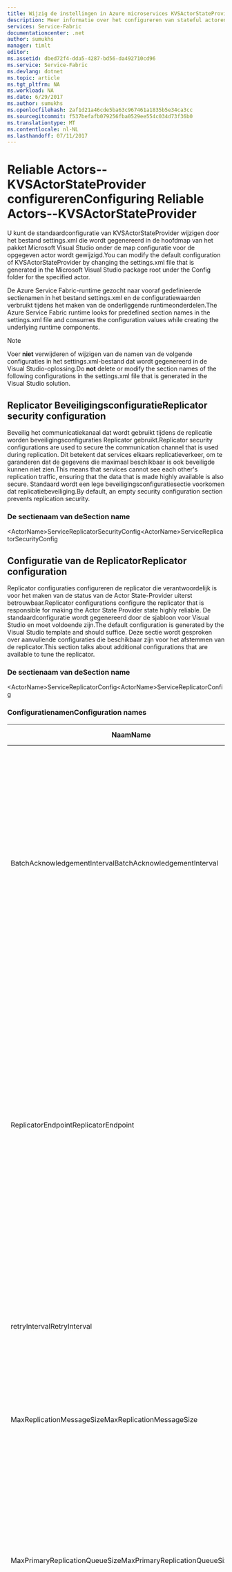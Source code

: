 ```yaml
---
title: Wijzig de instellingen in Azure microservices KVSActorStateProvider | Microsoft Docs
description: Meer informatie over het configureren van stateful actoren van het type KVSActorStateProvider Azure Service Fabric.
services: Service-Fabric
documentationcenter: .net
author: sumukhs
manager: timlt
editor: 
ms.assetid: dbed72f4-dda5-4287-bd56-da492710cd96
ms.service: Service-Fabric
ms.devlang: dotnet
ms.topic: article
ms.tgt_pltfrm: NA
ms.workload: NA
ms.date: 6/29/2017
ms.author: sumukhs
ms.openlocfilehash: 2af1d21a46cde5ba63c967461a1835b5e34ca3cc
ms.sourcegitcommit: f537befafb079256fba0529ee554c034d73f36b0
ms.translationtype: MT
ms.contentlocale: nl-NL
ms.lasthandoff: 07/11/2017
---
```

# <a name="configuring-reliable-actors--kvsactorstateprovider"></a><span data-ttu-id="ee68c-103">Reliable Actors--KVSActorStateProvider configureren</span><span class="sxs-lookup"><span data-stu-id="ee68c-103">Configuring Reliable Actors--KVSActorStateProvider</span></span>
<span data-ttu-id="ee68c-104">U kunt de standaardconfiguratie van KVSActorStateProvider wijzigen door het bestand settings.xml die wordt gegenereerd in de hoofdmap van het pakket Microsoft Visual Studio onder de map configuratie voor de opgegeven actor wordt gewijzigd.</span><span class="sxs-lookup"><span data-stu-id="ee68c-104">You can modify the default configuration of KVSActorStateProvider by changing the settings.xml file that is generated in the Microsoft Visual Studio package root under the Config folder for the specified actor.</span></span>

<span data-ttu-id="ee68c-105">De Azure Service Fabric-runtime gezocht naar vooraf gedefinieerde sectienamen in het bestand settings.xml en de configuratiewaarden verbruikt tijdens het maken van de onderliggende runtimeonderdelen.</span><span class="sxs-lookup"><span data-stu-id="ee68c-105">The Azure Service Fabric runtime looks for predefined section names in the settings.xml file and consumes the configuration values while creating the underlying runtime components.</span></span>

> [!NOTE]
> <span data-ttu-id="ee68c-106">Voer **niet** verwijderen of wijzigen van de namen van de volgende configuraties in het settings.xml-bestand dat wordt gegenereerd in de Visual Studio-oplossing.</span><span class="sxs-lookup"><span data-stu-id="ee68c-106">Do **not** delete or modify the section names of the following configurations in the settings.xml file that is generated in the Visual Studio solution.</span></span>
> 
> 

## <a name="replicator-security-configuration"></a><span data-ttu-id="ee68c-107">Replicator Beveiligingsconfiguratie</span><span class="sxs-lookup"><span data-stu-id="ee68c-107">Replicator security configuration</span></span>
<span data-ttu-id="ee68c-108">Beveilig het communicatiekanaal dat wordt gebruikt tijdens de replicatie worden beveiligingsconfiguraties Replicator gebruikt.</span><span class="sxs-lookup"><span data-stu-id="ee68c-108">Replicator security configurations are used to secure the communication channel that is used during replication.</span></span> <span data-ttu-id="ee68c-109">Dit betekent dat services elkaars replicatieverkeer, om te garanderen dat de gegevens die maximaal beschikbaar is ook beveiligde kunnen niet zien.</span><span class="sxs-lookup"><span data-stu-id="ee68c-109">This means that services cannot see each other's replication traffic, ensuring that the data that is made highly available is also secure.</span></span>
<span data-ttu-id="ee68c-110">Standaard wordt een lege beveiligingsconfiguratiesectie voorkomen dat replicatiebeveiliging.</span><span class="sxs-lookup"><span data-stu-id="ee68c-110">By default, an empty security configuration section prevents replication security.</span></span>

### <a name="section-name"></a><span data-ttu-id="ee68c-111">De sectienaam van de</span><span class="sxs-lookup"><span data-stu-id="ee68c-111">Section name</span></span>
<span data-ttu-id="ee68c-112">&lt;ActorName&gt;ServiceReplicatorSecurityConfig</span><span class="sxs-lookup"><span data-stu-id="ee68c-112">&lt;ActorName&gt;ServiceReplicatorSecurityConfig</span></span>

## <a name="replicator-configuration"></a><span data-ttu-id="ee68c-113">Configuratie van de Replicator</span><span class="sxs-lookup"><span data-stu-id="ee68c-113">Replicator configuration</span></span>
<span data-ttu-id="ee68c-114">Replicator configuraties configureren de replicator die verantwoordelijk is voor het maken van de status van de Actor State-Provider uiterst betrouwbaar.</span><span class="sxs-lookup"><span data-stu-id="ee68c-114">Replicator configurations configure the replicator that is responsible for making the Actor State Provider state highly reliable.</span></span>
<span data-ttu-id="ee68c-115">De standaardconfiguratie wordt gegenereerd door de sjabloon voor Visual Studio en moet voldoende zijn.</span><span class="sxs-lookup"><span data-stu-id="ee68c-115">The default configuration is generated by the Visual Studio template and should suffice.</span></span> <span data-ttu-id="ee68c-116">Deze sectie wordt gesproken over aanvullende configuraties die beschikbaar zijn voor het afstemmen van de replicator.</span><span class="sxs-lookup"><span data-stu-id="ee68c-116">This section talks about additional configurations that are available to tune the replicator.</span></span>

### <a name="section-name"></a><span data-ttu-id="ee68c-117">De sectienaam van de</span><span class="sxs-lookup"><span data-stu-id="ee68c-117">Section name</span></span>
<span data-ttu-id="ee68c-118">&lt;ActorName&gt;ServiceReplicatorConfig</span><span class="sxs-lookup"><span data-stu-id="ee68c-118">&lt;ActorName&gt;ServiceReplicatorConfig</span></span>

### <a name="configuration-names"></a><span data-ttu-id="ee68c-119">Configuratienamen</span><span class="sxs-lookup"><span data-stu-id="ee68c-119">Configuration names</span></span>
| <span data-ttu-id="ee68c-120">Naam</span><span class="sxs-lookup"><span data-stu-id="ee68c-120">Name</span></span> | <span data-ttu-id="ee68c-121">Eenheid</span><span class="sxs-lookup"><span data-stu-id="ee68c-121">Unit</span></span> | <span data-ttu-id="ee68c-122">Standaardwaarde</span><span class="sxs-lookup"><span data-stu-id="ee68c-122">Default value</span></span> | <span data-ttu-id="ee68c-123">Opmerkingen</span><span class="sxs-lookup"><span data-stu-id="ee68c-123">Remarks</span></span> |
| --- | --- | --- | --- |
| <span data-ttu-id="ee68c-124">BatchAcknowledgementInterval</span><span class="sxs-lookup"><span data-stu-id="ee68c-124">BatchAcknowledgementInterval</span></span> |<span data-ttu-id="ee68c-125">Seconden</span><span class="sxs-lookup"><span data-stu-id="ee68c-125">Seconds</span></span> |<span data-ttu-id="ee68c-126">0.015</span><span class="sxs-lookup"><span data-stu-id="ee68c-126">0.015</span></span> |<span data-ttu-id="ee68c-127">Periode waarvoor de replicatie op de secundaire Wacht na de ontvangst van een bewerking voor het verzenden van back-een bevestiging naar de primaire.</span><span class="sxs-lookup"><span data-stu-id="ee68c-127">Time period for which the replicator at the secondary waits after receiving an operation before sending back an acknowledgement to the primary.</span></span> <span data-ttu-id="ee68c-128">Alle andere bevestigingen voor bewerkingen binnen dit interval verwerkt worden verzonden, worden verzonden als een reactie.</span><span class="sxs-lookup"><span data-stu-id="ee68c-128">Any other acknowledgements to be sent for operations processed within this interval are sent as one response.</span></span> |
| <span data-ttu-id="ee68c-129">ReplicatorEndpoint</span><span class="sxs-lookup"><span data-stu-id="ee68c-129">ReplicatorEndpoint</span></span> |<span data-ttu-id="ee68c-130">N.v.t.</span><span class="sxs-lookup"><span data-stu-id="ee68c-130">N/A</span></span> |<span data-ttu-id="ee68c-131">Er is geen standaard--vereiste parameter</span><span class="sxs-lookup"><span data-stu-id="ee68c-131">No default--required parameter</span></span> |<span data-ttu-id="ee68c-132">IP-adres en poort op die de primaire en secundaire replicatie wordt gebruikt om te communiceren met andere replicaties in de replica is ingesteld.</span><span class="sxs-lookup"><span data-stu-id="ee68c-132">IP address and port that the primary/secondary replicator will use to communicate with other replicators in the replica set.</span></span> <span data-ttu-id="ee68c-133">Dit moet verwijzen naar een resource TCP-eindpunt in het servicemanifest.</span><span class="sxs-lookup"><span data-stu-id="ee68c-133">This should reference a TCP resource endpoint in the service manifest.</span></span> <span data-ttu-id="ee68c-134">Raadpleeg [Service manifest resources](service-fabric-service-manifest-resources.md) voor meer informatie over het definiëren van endpoint-resources in het servicemanifest.</span><span class="sxs-lookup"><span data-stu-id="ee68c-134">Refer to [Service manifest resources](service-fabric-service-manifest-resources.md) to read more about defining endpoint resources in the service manifest.</span></span> |
| <span data-ttu-id="ee68c-135">retryInterval</span><span class="sxs-lookup"><span data-stu-id="ee68c-135">RetryInterval</span></span> |<span data-ttu-id="ee68c-136">Seconden</span><span class="sxs-lookup"><span data-stu-id="ee68c-136">Seconds</span></span> |<span data-ttu-id="ee68c-137">5</span><span class="sxs-lookup"><span data-stu-id="ee68c-137">5</span></span> |<span data-ttu-id="ee68c-138">De periode waarna de replicator opnieuw een bericht verzendt als deze niet een bevestiging voor een bewerking ontvangt.</span><span class="sxs-lookup"><span data-stu-id="ee68c-138">Time period after which the replicator re-transmits a message if it does not receive an acknowledgement for an operation.</span></span> |
| <span data-ttu-id="ee68c-139">MaxReplicationMessageSize</span><span class="sxs-lookup"><span data-stu-id="ee68c-139">MaxReplicationMessageSize</span></span> |<span data-ttu-id="ee68c-140">Bytes</span><span class="sxs-lookup"><span data-stu-id="ee68c-140">Bytes</span></span> |<span data-ttu-id="ee68c-141">50 MB</span><span class="sxs-lookup"><span data-stu-id="ee68c-141">50 MB</span></span> |<span data-ttu-id="ee68c-142">Maximale grootte van de replicatiegegevens die kunnen worden overgebracht in één bericht.</span><span class="sxs-lookup"><span data-stu-id="ee68c-142">Maximum size of replication data that can be transmitted in a single message.</span></span> |
| <span data-ttu-id="ee68c-143">MaxPrimaryReplicationQueueSize</span><span class="sxs-lookup"><span data-stu-id="ee68c-143">MaxPrimaryReplicationQueueSize</span></span> |<span data-ttu-id="ee68c-144">Aantal bewerkingen</span><span class="sxs-lookup"><span data-stu-id="ee68c-144">Number of operations</span></span> |<span data-ttu-id="ee68c-145">1024</span><span class="sxs-lookup"><span data-stu-id="ee68c-145">1024</span></span> |<span data-ttu-id="ee68c-146">Maximum aantal bewerkingen in de primaire wachtrij.</span><span class="sxs-lookup"><span data-stu-id="ee68c-146">Maximum number of operations in the primary queue.</span></span> <span data-ttu-id="ee68c-147">Een bewerking wordt vrijgemaakt nadat de primaire replicatie een bevestiging van de secundaire replicaties ontvangt.</span><span class="sxs-lookup"><span data-stu-id="ee68c-147">An operation is freed up after the primary replicator receives an acknowledgement from all the secondary replicators.</span></span> <span data-ttu-id="ee68c-148">Deze waarde moet groter zijn dan 64 en een macht van 2 zijn.</span><span class="sxs-lookup"><span data-stu-id="ee68c-148">This value must be greater than 64 and a power of 2.</span></span> |
| <span data-ttu-id="ee68c-149">MaxSecondaryReplicationQueueSize</span><span class="sxs-lookup"><span data-stu-id="ee68c-149">MaxSecondaryReplicationQueueSize</span></span> |<span data-ttu-id="ee68c-150">Aantal bewerkingen</span><span class="sxs-lookup"><span data-stu-id="ee68c-150">Number of operations</span></span> |<span data-ttu-id="ee68c-151">2048</span><span class="sxs-lookup"><span data-stu-id="ee68c-151">2048</span></span> |<span data-ttu-id="ee68c-152">Maximum aantal bewerkingen in de secundaire wachtrij.</span><span class="sxs-lookup"><span data-stu-id="ee68c-152">Maximum number of operations in the secondary queue.</span></span> <span data-ttu-id="ee68c-153">Een bewerking wordt vrijgemaakt nadat u de status maximaal beschikbaar is via persistentie.</span><span class="sxs-lookup"><span data-stu-id="ee68c-153">An operation is freed up after making its state highly available through persistence.</span></span> <span data-ttu-id="ee68c-154">Deze waarde moet groter zijn dan 64 en een macht van 2 zijn.</span><span class="sxs-lookup"><span data-stu-id="ee68c-154">This value must be greater than 64 and a power of 2.</span></span> |

## <a name="store-configuration"></a><span data-ttu-id="ee68c-155">Configuratie van gegevensarchief</span><span class="sxs-lookup"><span data-stu-id="ee68c-155">Store configuration</span></span>
<span data-ttu-id="ee68c-156">Store-configuraties worden gebruikt voor het configureren van het lokale archief dat wordt gebruikt om vast te leggen van de status die wordt gerepliceerd.</span><span class="sxs-lookup"><span data-stu-id="ee68c-156">Store configurations are used to configure the local store that is used to persist the state that is being replicated.</span></span>
<span data-ttu-id="ee68c-157">De standaardconfiguratie wordt gegenereerd door de sjabloon voor Visual Studio en moet voldoende zijn.</span><span class="sxs-lookup"><span data-stu-id="ee68c-157">The default configuration is generated by the Visual Studio template and should suffice.</span></span> <span data-ttu-id="ee68c-158">Deze sectie wordt gesproken over aanvullende configuraties die beschikbaar zijn voor het afstemmen van het lokale archief.</span><span class="sxs-lookup"><span data-stu-id="ee68c-158">This section talks about additional configurations that are available to tune the local store.</span></span>

### <a name="section-name"></a><span data-ttu-id="ee68c-159">De sectienaam van de</span><span class="sxs-lookup"><span data-stu-id="ee68c-159">Section name</span></span>
<span data-ttu-id="ee68c-160">&lt;ActorName&gt;ServiceLocalStoreConfig</span><span class="sxs-lookup"><span data-stu-id="ee68c-160">&lt;ActorName&gt;ServiceLocalStoreConfig</span></span>

### <a name="configuration-names"></a><span data-ttu-id="ee68c-161">Configuratienamen</span><span class="sxs-lookup"><span data-stu-id="ee68c-161">Configuration names</span></span>
| <span data-ttu-id="ee68c-162">Naam</span><span class="sxs-lookup"><span data-stu-id="ee68c-162">Name</span></span> | <span data-ttu-id="ee68c-163">Eenheid</span><span class="sxs-lookup"><span data-stu-id="ee68c-163">Unit</span></span> | <span data-ttu-id="ee68c-164">Standaardwaarde</span><span class="sxs-lookup"><span data-stu-id="ee68c-164">Default value</span></span> | <span data-ttu-id="ee68c-165">Opmerkingen</span><span class="sxs-lookup"><span data-stu-id="ee68c-165">Remarks</span></span> |
| --- | --- | --- | --- |
| <span data-ttu-id="ee68c-166">MaxAsyncCommitDelayInMilliseconds</span><span class="sxs-lookup"><span data-stu-id="ee68c-166">MaxAsyncCommitDelayInMilliseconds</span></span> |<span data-ttu-id="ee68c-167">milliseconden</span><span class="sxs-lookup"><span data-stu-id="ee68c-167">Milliseconds</span></span> |<span data-ttu-id="ee68c-168">200</span><span class="sxs-lookup"><span data-stu-id="ee68c-168">200</span></span> |<span data-ttu-id="ee68c-169">Hiermee stelt u het interval voor duurzame lokale archief doorvoeracties batchverwerking maximum.</span><span class="sxs-lookup"><span data-stu-id="ee68c-169">Sets the maximum batching interval for durable local store commits.</span></span> |
| <span data-ttu-id="ee68c-170">MaxVerPages</span><span class="sxs-lookup"><span data-stu-id="ee68c-170">MaxVerPages</span></span> |<span data-ttu-id="ee68c-171">Het aantal pagina 's</span><span class="sxs-lookup"><span data-stu-id="ee68c-171">Number of pages</span></span> |<span data-ttu-id="ee68c-172">16384</span><span class="sxs-lookup"><span data-stu-id="ee68c-172">16384</span></span> |<span data-ttu-id="ee68c-173">Het maximum aantal pagina's de versie van de lokale database worden opgeslagen.</span><span class="sxs-lookup"><span data-stu-id="ee68c-173">The maximum number of version pages in the local store database.</span></span> <span data-ttu-id="ee68c-174">Bepaalt het maximum aantal openstaande transacties.</span><span class="sxs-lookup"><span data-stu-id="ee68c-174">It determines the maximum number of outstanding transactions.</span></span> |

## <a name="sample-configuration-file"></a><span data-ttu-id="ee68c-175">Voorbeeld van configuratiebestand</span><span class="sxs-lookup"><span data-stu-id="ee68c-175">Sample configuration file</span></span>
```xml
<?xml version="1.0" encoding="utf-8"?>
<Settings xmlns:xsd="http://www.w3.org/2001/XMLSchema" xmlns:xsi="http://www.w3.org/2001/XMLSchema-instance" xmlns="http://schemas.microsoft.com/2011/01/fabric">
   <Section Name="MyActorServiceReplicatorConfig">
      <Parameter Name="ReplicatorEndpoint" Value="MyActorServiceReplicatorEndpoint" />
      <Parameter Name="BatchAcknowledgementInterval" Value="0.05"/>
   </Section>
   <Section Name="MyActorServiceLocalStoreConfig">
      <Parameter Name="MaxVerPages" Value="8192" />
   </Section>
   <Section Name="MyActorServiceReplicatorSecurityConfig">
      <Parameter Name="CredentialType" Value="X509" />
      <Parameter Name="FindType" Value="FindByThumbprint" />
      <Parameter Name="FindValue" Value="9d c9 06 b1 69 dc 4f af fd 16 97 ac 78 1e 80 67 90 74 9d 2f" />
      <Parameter Name="StoreLocation" Value="LocalMachine" />
      <Parameter Name="StoreName" Value="My" />
      <Parameter Name="ProtectionLevel" Value="EncryptAndSign" />
      <Parameter Name="AllowedCommonNames" Value="My-Test-SAN1-Alice,My-Test-SAN1-Bob" />
   </Section>
</Settings>
```
## <a name="remarks"></a><span data-ttu-id="ee68c-176">Opmerkingen</span><span class="sxs-lookup"><span data-stu-id="ee68c-176">Remarks</span></span>
<span data-ttu-id="ee68c-177">De parameter BatchAcknowledgementInterval bepaalt replicatielatentie.</span><span class="sxs-lookup"><span data-stu-id="ee68c-177">The BatchAcknowledgementInterval parameter controls replication latency.</span></span> <span data-ttu-id="ee68c-178">Een waarde van '0' resulteert in de laagst mogelijke latentie koste doorvoer (zoals meer bevestigingsberichten moeten worden verzonden en verwerkt, elk met minder bevestigingen).</span><span class="sxs-lookup"><span data-stu-id="ee68c-178">A value of '0' results in the lowest possible latency, at the cost of throughput (as more acknowledgement messages must be sent and processed, each containing fewer acknowledgements).</span></span>
<span data-ttu-id="ee68c-179">Hoe hoger de waarde voor BatchAcknowledgementInterval, hoe hoger de algehele replicatie doorvoer, koste hogere latentie van de bewerking.</span><span class="sxs-lookup"><span data-stu-id="ee68c-179">The larger the value for BatchAcknowledgementInterval, the higher the overall replication throughput, at the cost of higher operation latency.</span></span> <span data-ttu-id="ee68c-180">Hierdoor kan rechtstreeks aan de latentie van transactie doorvoeracties.</span><span class="sxs-lookup"><span data-stu-id="ee68c-180">This directly translates to the latency of transaction commits.</span></span>

